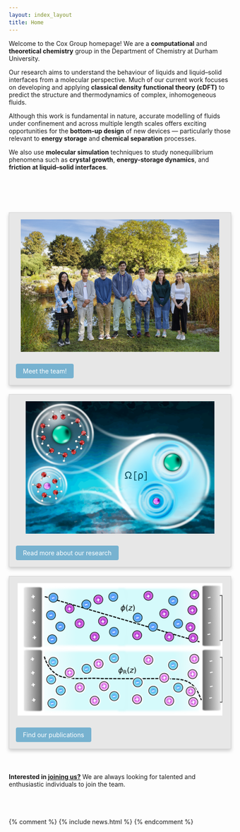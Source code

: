 ```yaml
---
layout: index_layout
title: Home
---
```


<div class="homepage-text">

  <p>Welcome to the Cox Group homepage! We are a <b>computational</b>
  and <b>theoretical chemistry</b> group in the Department of
  Chemistry at Durham University.</p>

  <p>Our research aims to understand the behaviour of liquids and
  liquid–solid interfaces from a molecular perspective. Much of our
  current work focuses on developing and applying <b>classical density
  functional theory (cDFT)</b> to predict the structure and
  thermodynamics of complex, inhomogeneous fluids.</p>

  <p>Although this work is fundamental in nature, accurate modelling
  of fluids under confinement and across multiple length scales offers
  exciting opportunities for the <b>bottom-up design</b> of new
  devices — particularly those relevant to <b>energy storage</b> and
  <b>chemical separation</b> processes.</p>

  <p>We also use <b>molecular simulation</b> techniques to study
nonequilibrium phenomena such as <b>crystal growth</b>,
<b>energy-storage dynamics</b>, and <b>friction at liquid–solid
interfaces</b>.</p> </div>

<div style="height: 40px;"></div>

<!-- ✅ Responsive Research Topics Section -->
<style>
  .research-grid {
    display: grid;
    grid-template-columns: repeat(auto-fit, minmax(300px, 1fr));
    gap: 20px;
    margin-top: 40px;
  }

  .research-card {
    border: 1px solid lightgrey;
    background-color: #e7e7e7;
    box-shadow: 0px 4px 8px rgba(0, 0, 0, 0.2);
    padding: 15px;
    display: flex;
    flex-direction: column;
    justify-content: space-between;
    transition: transform 0.2s ease, box-shadow 0.2s ease;
  }

  .research-card:hover {
    transform: translateY(-4px);
    box-shadow: 0px 8px 16px rgba(0, 0, 0, 0.25);
  }

  .research-card img {
    width: 100%;
    height: auto;
    max-height: 300px;
    object-fit: contain;
    margin-bottom: 1em;
  }

  .research-card p {
    text-align: justify;
  }

  .research-card b {
    display: block;
    font-size: 1.1em;
    margin-bottom: 0.5em;
  }

  .research-card .button {
    align-self: start;
    margin-top: 10px;
    text-decoration: none;
    background-color: #77b2d0;
    color: #fff;
    padding: 8px 16px;
    border-radius: 4px;
    transition: background-color 0.2s ease;
  }

  .research-card .button:hover {
    background-color: #1f71a9;
  }

  @media (max-width: 600px) {
    .research-grid {
      gap: 30px;
    }
  }
</style>

<div class="research-grid">
  <div class="research-card">
    <div>
      <img src="/group/portraits/group.jpg" alt="Group photo" />
    </div>
    <a href="group" class="button">Meet the team!</a>
  </div>

  <div class="research-card">
    <div>
      <img src="/research/cdft_TOC.png" alt="Research picture" />
    </div>
    <a href="research" class="button">Read more about our research</a>
  </div>

  <div class="research-card">
    <div>
      <img src="/publications/cdftforionicfluids.png" alt="Publications" />
    </div>
    <a href="publications" class="button">Find our publications</a>
  </div>
</div>



<div style="height: 40px;"></div>
<p>
    <strong>Interested in <a href="/join">joining us?</a></strong> We are always looking for talented and enthusiastic individuals to join the team.
</p>


<div style="height: 40px;"></div>


{% comment %}
{% include news.html %}
{% endcomment %}